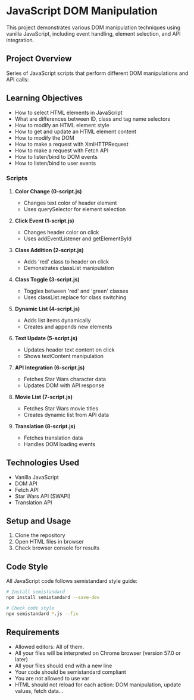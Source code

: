 # JavaScript DOM Manipulation

This project demonstrates various DOM manipulation techniques using vanilla JavaScript, including event handling, element selection, and API integration.

## Project Overview

Series of JavaScript scripts that perform different DOM manipulations and API calls:

## Learning Objectives

- How to select HTML elements in JavaScript
- What are differences between ID, class and tag name selectors
- How to modify an HTML element style
- How to get and update an HTML element content
- How to modify the DOM
- How to make a request with XmlHTTPRequest
- How to make a request with Fetch API
- How to listen/bind to DOM events
- How to listen/bind to user events

### Scripts

1. **Color Change (0-script.js)**
   - Changes text color of header element
   - Uses querySelector for element selection

2. **Click Event (1-script.js)**
   - Changes header color on click
   - Uses addEventListener and getElementById

3. **Class Addition (2-script.js)**
   - Adds 'red' class to header on click
   - Demonstrates classList manipulation

4. **Class Toggle (3-script.js)**
   - Toggles between 'red' and 'green' classes
   - Uses classList.replace for class switching

5. **Dynamic List (4-script.js)**
   - Adds list items dynamically
   - Creates and appends new elements

6. **Text Update (5-script.js)**
   - Updates header text content on click
   - Shows textContent manipulation

7. **API Integration (6-script.js)**
   - Fetches Star Wars character data
   - Updates DOM with API response

8. **Movie List (7-script.js)**
   - Fetches Star Wars movie titles
   - Creates dynamic list from API data

9. **Translation (8-script.js)**
   - Fetches translation data
   - Handles DOM loading events

## Technologies Used

- Vanilla JavaScript
- DOM API
- Fetch API
- Star Wars API (SWAPI)
- Translation API

## Setup and Usage

1. Clone the repository
2. Open HTML files in browser
3. Check browser console for results

## Code Style

All JavaScript code follows semistandard style guide:

```bash
# Install semistandard
npm install semistandard --save-dev

# Check code style
npx semistandard *.js --fix
```

## Requirements

- Allowed editors: All of them.
- All your files will be interpreted on Chrome browser (version 57.0 or later)
- All your files should end with a new line
- Your code should be semistandard compliant
- You are not allowed to use var
- HTML should not reload for each action: DOM manipulation, update values, fetch data…
